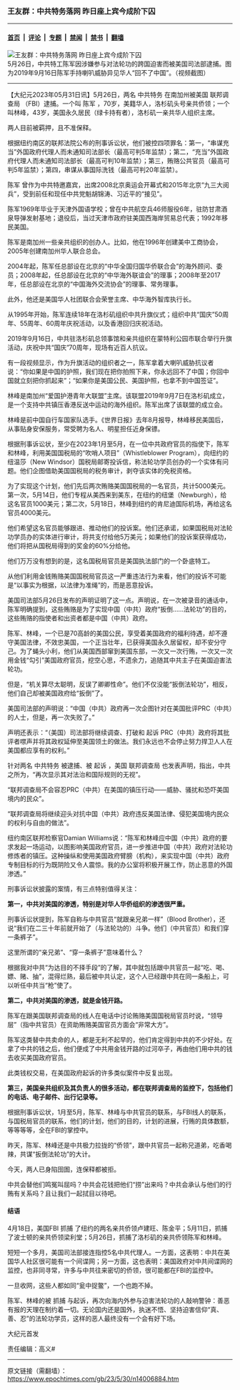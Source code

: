 ### 王友群：中共特务落网 昨日座上宾今成阶下囚

---

#### [首页](../../../..?n14006884) &nbsp;|&nbsp; [评论](../../../../../epoch-comment?n14006884) &nbsp;|&nbsp; [专题](../../../../../epoch-special?n14006884) &nbsp;|&nbsp; [禁闻](../../../../../epoch-news?n14006884) &nbsp;|&nbsp; [禁书](../../../../../books?n14006884) &nbsp;|&nbsp; [翻墙](https://github.com/gfw-breaker/nogfw/blob/master/README.md?n14006884)


<div><img alt="王友群：中共特务落网 昨日座上宾今成阶下囚" class="attachment-djy_600_400 size-djy_600_400 wp-post-image" src="https://i.epochtimes.com/assets/uploads/2023/05/id14006885-2023-05-29_224855-600x400-1.jpg"/>
<div class="caption">
 5月26日，中共特工陈军因涉嫌参与对法轮功的跨国迫害而被美国司法部逮捕。图为2019年9月16日陈军手持喇叭威胁异见华人“回不了中国”。（视频截图）
</div></div><hr/><div class="post_content" id="artbody" itemprop="articleBody">
 <!-- article content begin -->
 <p>
  【大纪元2023年05月31日讯】5月26日，两名
  <ok href="https://www.epochtimes.com/gb/tag/%E4%B8%AD%E5%85%B1%E7%89%B9%E5%8A%A1.html">
   中共特务
  </ok>
  在南加州被美国
  <ok href="https://www.epochtimes.com/gb/tag/%E8%81%94%E9%82%A6%E8%B0%83%E6%9F%A5%E5%B1%80.html">
   联邦调查局
  </ok>
  （FBI）逮捕。一个叫
  <ok href="https://www.epochtimes.com/gb/tag/%E9%99%88%E5%86%9B.html">
   陈军
  </ok>
  ，70岁，美籍华人，洛杉矶头号亲共侨领；一个叫林峰，43岁，美国永久居民（绿卡持有者），洛杉矶一亲共华人组织主席。
 </p>
 <p style="font-weight: 400;">
  两人目前被羁押，且不准保释。
 </p>
 <p style="font-weight: 400;">
 </p>
 <p>
  <center>
  </center>
 </p>
 <p style="font-weight: 400;">
 </p>
 <p style="font-weight: 400;">
  根据纽约南区的联邦法院公布的刑事诉讼状，他们被控四项罪名：第一，“串谋充当”外国政府代理人而未通知司法部长（最高可判5年监禁）；第二，“充当”外国政府代理人而未通知司法部长（最高可判10年监禁）；第三，贿赂公共官员（最高可判5年监禁）；第四，串谋从事国际洗钱（最高可判20年监禁）。
 </p>
 <p style="font-weight: 400;">
  <ok href="https://www.epochtimes.com/gb/tag/%E9%99%88%E5%86%9B.html">
   陈军
  </ok>
  曾作为中共特邀嘉宾，出席2008北京奥运会开幕式和2015年北京“九三大阅兵”，受到前任和现任中共党魁胡锦涛、习近平的“接见”。
 </p>
 <p style="font-weight: 400;">
  陈军1969年毕业于天津外国语学校；曾在中共航空兵46师服役6年，驻防甘肃酒泉导弹发射基地；退役后，当过天津市政府驻美国西海岸贸易总代表；1992年移民美国。
 </p>
 <p style="font-weight: 400;">
  陈军是南加州一些亲共组织的创办人。比如，他在1996年创建美中工商协会，2005年创建南加州华人联合总会。
 </p>
 <p style="font-weight: 400;">
  2004年起，陈军任总部设在北京的“中华全国归国华侨联合会”的海外顾问、委员；2008年起，任总部设在北京的“中华海外联谊会”的理事；2008年至2017年，任总部设在北京的“中国海外交流协会”的理事、常务理事。
 </p>
 <p style="font-weight: 400;">
  此外，他还是美国华人社团联合会荣誉主席、中华海外智库执行长。
 </p>
 <p style="font-weight: 400;">
  从1995年开始，陈军连续18年在洛杉矶组织中共升旗仪式；组织中共“国庆”50周年、55周年、60周年庆祝活动，以及香港回归庆祝活动。
 </p>
 <p style="font-weight: 400;">
  2019年9月16日，中共驻洛杉矶总领事馆和亲共组织在蒙特利公园市联合举行升旗活动，庆祝中共“国庆”70周年，现场有近百人抗议。
 </p>
 <p style="font-weight: 400;">
  有一段视频显示，作为升旗活动的组织者之一，陈军拿着大喇叭威胁抗议者说：“你如果是中国的护照，我们现在把你拍照下来，你永远回不了中国；你回中国就立刻把你抓起来”；“如果你是美国公民、美国护照，也拿不到中国签证”。
 </p>
 <p style="font-weight: 400;">
  林峰是南加州“爱国护港青年大联盟”主席。该联盟2019年9月7日在洛杉矶成立，是一个支持中共镇压香港反送中运动的海外组织。陈军出席了该联盟的成立会。
 </p>
 <p style="font-weight: 400;">
  林峰是前中国自行车国家队选手。《世界日报》去年8月报导，林峰移民美国后，从事贴身安保服务，常受聘为名人、明星担任近身保镖。
 </p>
 <p style="font-weight: 400;">
  根据刑事诉讼状，至少在2023年1月至5月，在一位中共政府官员的指使下，陈军和林峰，利用美国国税局的“吹哨人项目”（Whistleblower Program），向纽约的纽温莎（New Windsor）国税局邮寄投诉信，称法轮功学员创办的一个实体有问题。他们企图借助美国国税局的税务审计，剥夺该实体的免税资格。
 </p>
 <p style="font-weight: 400;">
  为了实现这个计划，他们先后两次贿赂美国国税局的一名官员，共计5000美元。第一次，5月14日，他们专程从美西来到美东，在纽约的纽堡（Newburgh），给这名官员1000美元；第二次，5月18日，林峰到纽约的肯尼迪国际机场，再给这名官员4000美元。
 </p>
 <p style="font-weight: 400;">
  他们希望这名官员能够跟进、推动他们的投诉案。他们还承诺，如果国税局对法轮功学员办的实体进行审计，将共支付给他5万美元；如果他们的投诉案获得成功，他们将把从国税局得到的奖金的60%分给他。
 </p>
 <p style="font-weight: 400;">
  他们万万没有想到的是，这名国税局官员是美国执法部门的一个卧底特工。
 </p>
 <p style="font-weight: 400;">
  从他们利用金钱贿赂美国国税局官员这一严重违法行为来看，他们的投诉不可能是“以事实为根据，以法律为准绳”的，而是恶意投诉。
 </p>
 <p style="font-weight: 400;">
  美国司法部5月26日发布的声明证明了这一点。声明说，在一次被录音的通话中，陈军明确提到，这些贿赂是为了实现中国（中共）政府“扳倒……法轮功”的目的，这些贿赂的指使者和出资者都是中国（中共）政府。
 </p>
 <p style="font-weight: 400;">
  陈军、林峰，一个已是70高龄的美国公民，享受着美国政府的福利待遇，却不遵守美国法律，不效忠美国，一个正当壮年，已获得美国永久居留权，却不安分守己。为了蝇头小利，他们从美国西部窜到美国东部，一次又一次行贿，一次又一次用金钱“勾引”美国政府官员，挖空心思，不遗余力，追随其中共主子在美国迫害法轮功。
 </p>
 <p style="font-weight: 400;">
  但是，“机关算尽太聪明，反误了卿卿性命”。他们不仅没能“扳倒法轮功”，相反，他们自己却被美国政府给“扳倒”了。
 </p>
 <p style="font-weight: 400;">
  美国司法部的声明说：“中国（中共）政府再一次企图针对在美国批评PRC（中共）的人士，但是，再一次失败了。”
 </p>
 <p style="font-weight: 400;">
  声明还表示：“（美国）司法部将继续调查、打破和
  <ok href="https://www.epochtimes.com/gb/tag/%E8%B5%B7%E8%AF%89.html">
   起诉
  </ok>
  PRC（中共）政府将其批评者噤声并将其政权延伸至美国领土的做法。我们永远也不会停止努力捍卫人人在美国都应享有的权利。”
 </p>
 <p style="font-weight: 400;">
  针对两名
  <ok href="https://www.epochtimes.com/gb/tag/%E4%B8%AD%E5%85%B1%E7%89%B9%E5%8A%A1.html">
   中共特务
  </ok>
  被逮捕、被
  <ok href="https://www.epochtimes.com/gb/tag/%E8%B5%B7%E8%AF%89.html">
   起诉
  </ok>
  ，美国
  <ok href="https://www.epochtimes.com/gb/tag/%E8%81%94%E9%82%A6%E8%B0%83%E6%9F%A5%E5%B1%80.html">
   联邦调查局
  </ok>
  也发表声明，指出，中共之所为，“再次显示其对法治和国际规则的无视”。
 </p>
 <p style="font-weight: 400;">
  “联邦调查局不会容忍PRC（中共）在美国的镇压行动——威胁、骚扰和恐吓美国境内的民众”。
 </p>
 <p style="font-weight: 400;">
  “联邦调查局将继续迎头对抗中国（中共）政府违反美国法律、侵犯美国境内民众的权利与自由的做法”。
 </p>
 <p style="font-weight: 400;">
  纽约南区联邦检察官Damian Williams说：“陈军和林峰应中国（中共）政府的要求发起一场运动，以图影响美国政府官员，进一步推进中国（中共）政府对法轮功修炼者的镇压。这种操纵和使用美国政府臂膀（机构），来实现中国（中共）政府专制目标的行为既阴险又令人震惊。我的办公室将积极开展工作，防止恶意的外国渗透。”
 </p>
 <p style="font-weight: 400;">
  刑事诉讼状披露的案情，有三点特别值得关注：
 </p>
 <p>
  <strong>
   第一，中共对美国的渗透，特别是对华人华侨组织的渗透很严重。
  </strong>
 </p>
 <p style="font-weight: 400;">
  刑事诉讼状提到，陈军自称与中共官员“就跟亲兄弟一样”（Blood Brother），还说“我们在二三十年前就开始了（与法轮功的）斗争。他们（中共官员）和我们穿一条裤子”。
 </p>
 <p style="font-weight: 400;">
  这里所谓的“亲兄弟”、“穿一条裤子”意味着什么？
 </p>
 <p style="font-weight: 400;">
  根据我对中共“为达目的不择手段”的了解，其中就包括跟中共官员一起“吃、喝、嫖、赌、抽”，混得烂熟，最后被中共认定，这个人已经跟中共在同一条船上，可以听任中共当“枪”使了。
 </p>
 <p style="font-weight: 400;">
  <strong>
   第二，中共对美国的渗透，就是金钱开路。
  </strong>
 </p>
 <p style="font-weight: 400;">
  陈军在跟美国联邦调查局的线人在电话中讨论贿赂美国国税局官员时说，“领导层”（指中共官员）在资助贿赂美国官员方面会“非常大方”。
 </p>
 <p style="font-weight: 400;">
  陈军这类替中共卖命的人，都是无利不起早的，他们肯定得到中共的不少好处。在拿了中共的钱之后，他们便成了中共用金钱开路的过河卒子，再由他们用中共的钱去收买美国政府官员。
 </p>
 <p style="font-weight: 400;">
  此类钱权交易，在美国政府起诉的许多类似案件中反复出现。
 </p>
 <p style="font-weight: 400;">
  <strong>
   第三，美国亲共组织及其负责人的很多活动，都在联邦调查局的监控下，包括他们的电话、电子邮件、出行记录等。
  </strong>
 </p>
 <p style="font-weight: 400;">
  根据刑事诉讼状，1月至5月，陈军、林峰与中共官员的联系，与FBI线人的联系，与国税局官员的联系，他们的计划，他们的目的，计划的进展，行贿的具体数额，等等等等，全在FBI的掌控中。
 </p>
 <p style="font-weight: 400;">
  昨天，陈军、林峰还是中共极力拉拢的“侨领”，跟中共官员一起称兄道弟，吃香喝辣，共谋“扳倒法轮功”的大计。
 </p>
 <p style="font-weight: 400;">
  今天，两人已身陷囹圄，连保释都被拒。
 </p>
 <p style="font-weight: 400;">
  中共会替他们鸣冤叫屈吗？中共会花钱把他们“捞”出来吗？中共会承认与他们的行贿有关系吗？且让我们一起拭目以待吧。
 </p>
 <h4 style="font-weight: 400;">
  <strong>
   结语
  </strong>
 </h4>
 <p style="font-weight: 400;">
  4月18日，美国FBI
  <ok href="https://www.epochtimes.com/gb/tag/%E6%8A%93%E6%8D%95.html">
   抓捕
  </ok>
  了纽约的两名亲共侨领卢建旺、陈金平；5月11日，抓捕了波士顿的亲共侨领梁利堂；5月26日，抓捕了洛杉矶的亲共侨领陈军和林峰。
 </p>
 <p style="font-weight: 400;">
  短短一个多月，美国司法部接连指控5名中共代理人。一方面，这表明：中共在美国华人社区很可能有一个间谍网；另一方面，这也表明：美国政府对中共间谍网的监控，也非同寻常，许多与中共往来密切的侨领，很可能都在FBI的监控中。
 </p>
 <p style="font-weight: 400;">
  一旦收网，这些人都如同“瓮中捉鳖”，一个也跑不掉。
 </p>
 <p style="font-weight: 400;">
  陈军、林峰的被
  <ok href="https://www.epochtimes.com/gb/tag/%E6%8A%93%E6%8D%95.html">
   抓捕
  </ok>
  与起诉，再次向海内外参与迫害法轮功的人敲响警钟：善恶有报的天理在制约着一切。无论国内还是国外，执迷不悟、坚持迫害信仰“真、善、忍”的法轮功学员，这样的恶人最终没有一个会有好下场。
 </p>
 <p style="font-weight: 400;">
  大纪元首发
 </p>
 <p style="font-weight: 400;">
  责任编辑：高义#
 </p>
 <!-- article content end -->
 <div id="below_article_ad">
 </div>
</div>


---

原文链接（需翻墙）：https://www.epochtimes.com/gb/23/5/30/n14006884.htm
